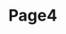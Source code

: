 <h1>Page4</h1>

<p>
<a style='float:right;"href="[practice].html">Go to Exercise 1</a>
</p>
<div style="clear:both;">  </div>
